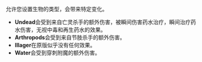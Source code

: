 允许您设置生物的类型，会带来特定变化。
* **Undead**会受到来自亡灵杀手的额外伤害，被瞬间伤害药水治疗，瞬间治疗药水伤害，无视中毒和再生药水的效果。
* **Arthropods**会受到来自节肢杀手的额外伤害。
* **Illager**在原版似乎没有任何效果。
* **Water**会受到穿刺附魔的额外伤害。 
